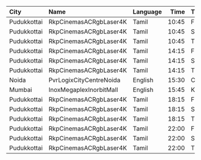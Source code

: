| City        | Name                    | Language |  Time | Type        | Price | Capacity | Booked |
| :---------- | :---------------------- | :------- | ----: | :---------- | ----: | -------: | -----: |
| Pudukkottai | RkpCinemasACRgbLaser4K  | Tamil    | 10:45 | FirstClass  |  120₹ |      196 |     50 |
| Pudukkottai | RkpCinemasACRgbLaser4K  | Tamil    | 10:45 | SecondClass |  120₹ |      126 |      0 |
| Pudukkottai | RkpCinemasACRgbLaser4K  | Tamil    | 10:45 | ThirdClass  |  120₹ |       88 |      0 |
| Pudukkottai | RkpCinemasACRgbLaser4K  | Tamil    | 14:15 | FirstClass  |  120₹ |      196 |     50 |
| Pudukkottai | RkpCinemasACRgbLaser4K  | Tamil    | 14:15 | SecondClass |  120₹ |      126 |      0 |
| Pudukkottai | RkpCinemasACRgbLaser4K  | Tamil    | 14:15 | ThirdClass  |  120₹ |       88 |      0 |
| Noida       | PvrLogixCityCentreNoida | English  | 15:30 | Classic     |  225₹ |       49 |      1 |
| Mumbai      | InoxMegaplexInorbitMall | English  | 15:45 | Kiddles     |  150₹ |       26 |      0 |
| Pudukkottai | RkpCinemasACRgbLaser4K  | Tamil    | 18:15 | FirstClass  |  120₹ |      196 |     50 |
| Pudukkottai | RkpCinemasACRgbLaser4K  | Tamil    | 18:15 | SecondClass |  120₹ |      126 |      0 |
| Pudukkottai | RkpCinemasACRgbLaser4K  | Tamil    | 18:15 | ThirdClass  |  120₹ |       88 |      0 |
| Pudukkottai | RkpCinemasACRgbLaser4K  | Tamil    | 22:00 | FirstClass  |  120₹ |      196 |     50 |
| Pudukkottai | RkpCinemasACRgbLaser4K  | Tamil    | 22:00 | SecondClass |  120₹ |      126 |      0 |
| Pudukkottai | RkpCinemasACRgbLaser4K  | Tamil    | 22:00 | ThirdClass  |  120₹ |       88 |      0 |